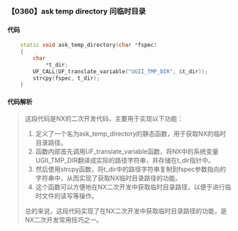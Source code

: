 ### 【0360】ask temp directory 问临时目录

#### 代码

```cpp
    static void ask_temp_directory(char *fspec)  
    {  
        char  
            *t_dir;  
        UF_CALL(UF_translate_variable("UGII_TMP_DIR", &t_dir));  
        strcpy(fspec, t_dir);  
    }

```

#### 代码解析

> 这段代码是NX的二次开发代码，主要用于实现以下功能：
>
> 1. 定义了一个名为ask_temp_directory的静态函数，用于获取NX的临时目录路径。
> 2. 函数内部首先调用UF_translate_variable函数，将NX中的系统变量UGII_TMP_DIR翻译成实际的路径字符串，并存储在t_dir指针中。
> 3. 然后使用strcpy函数，将t_dir中的路径字符串复制到fspec参数指向的字符串中，从而实现了获取NX临时目录路径的功能。
> 4. 这个函数可以方便地在NX二次开发中获取临时目录路径，以便于进行临时文件的读写等操作。
>
> 总的来说，这段代码实现了在NX二次开发中获取临时目录路径的功能，是NX二次开发常用技巧之一。
>
